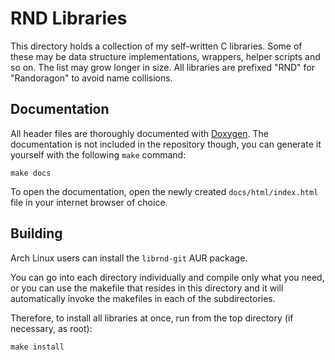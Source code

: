 # RND Libraries

This directory holds a collection of my self-written C libraries.
Some of these may be data structure implementations, wrappers,
helper scripts and so on. The list may grow longer in size.
All libraries are prefixed "RND" for "Randoragon" to avoid name
collisions.

## Documentation

All header files are thoroughly documented with [Doxygen](https://www.doxygen.nl).
The documentation is not included in the repository though,
you can generate it yourself with the following `make` command:

    make docs

To open the documentation, open the newly created `docs/html/index.html`
file in your internet browser of choice.

## Building

Arch Linux users can install the `librnd-git` AUR package.

You can go into each directory individually and compile only what you need,
or you can use the makefile that resides in this directory and it will
automatically invoke the makefiles in each of the subdirectories.

Therefore, to install all libraries at once, run from the top directory (if necessary, as root):

    make install

